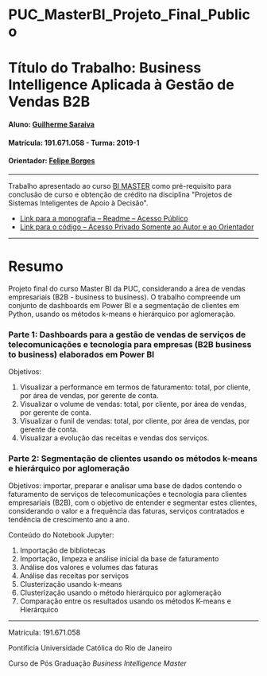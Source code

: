 # PUC_MasterBI_Projeto_Final_Publico

# Título do Trabalho: Business Intelligence Aplicada à Gestão de Vendas B2B

#### Aluno: [Guilherme Saraiva](https://github.com/guilherme-saraiva)
#### Matrícula: 191.671.058 - Turma: 2019-1
#### Orientador: [Felipe Borges](https://github.com/FelipeBorgesC)

---

Trabalho apresentado ao curso [BI MASTER](https://ica.puc-rio.ai/bi-master) como pré-requisito para conclusão de curso e obtenção de crédito na disciplina "Projetos de Sistemas Inteligentes de Apoio à Decisão".
- [Link para a monografia – Readme – Acesso Público]( https://github.com/guilherme-saraiva/PUC_MasterBI_Projeto_Final_Publico)
- [Link para o código – Acesso Privado Somente ao Autor e ao Orientador]( https://github.com/guilherme-saraiva/PUC_MasterBI_Projeto_Final)

---
 
# Resumo  
Projeto final do curso Master BI da PUC, considerando a área de vendas empresariais (B2B - business to business). O trabalho compreende um conjunto de dashboards em Power BI e a segmentação de clientes em Python, usando os métodos k-means e hierárquico por aglomeração.

### Parte 1: Dashboards para a gestão de vendas de serviços de telecomunicações e tecnologia para empresas (B2B business to business) elaborados em Power BI 
Objetivos:
1. Visualizar a performance em termos de faturamento: total, por cliente, por área de vendas, por gerente de conta.
2. Visualizar o volume de vendas: total, por cliente, por área de vendas, por gerente de conta.
3. Visualizar o funil de vendas: total, por cliente, por área de vendas, por gerente de conta.
4. Visualizar a evolução das receitas e vendas dos serviços.

### Parte 2: Segmentação de clientes usando os métodos k-means e hierárquico por aglomeração
Objetivos: importar, preparar e analisar uma base de dados contendo o faturamento de serviços de telecomunicações e tecnologia para clientes empresariais (B2B), com o objetivo de entender e segmentar estes clientes, considerando o valor e a frequência das faturas, serviços contratados e tendência de crescimento ano a ano.

Conteúdo do Notebook Jupyter:
1. Importação de bibliotecas
2. Importação, limpeza e análise inicial da base de faturamento
3. Análise dos valores e volumes das faturas
4. Análise das receitas por serviços
5. Clusterização usando k-means
6. Clusterização usando o método hierárquico por aglomeração
7. Comparação entre os resultados usando os métodos K-means e Hierárquico

---

Matrícula: 191.671.058

Pontifícia Universidade Católica do Rio de Janeiro

Curso de Pós Graduação *Business Intelligence Master*
